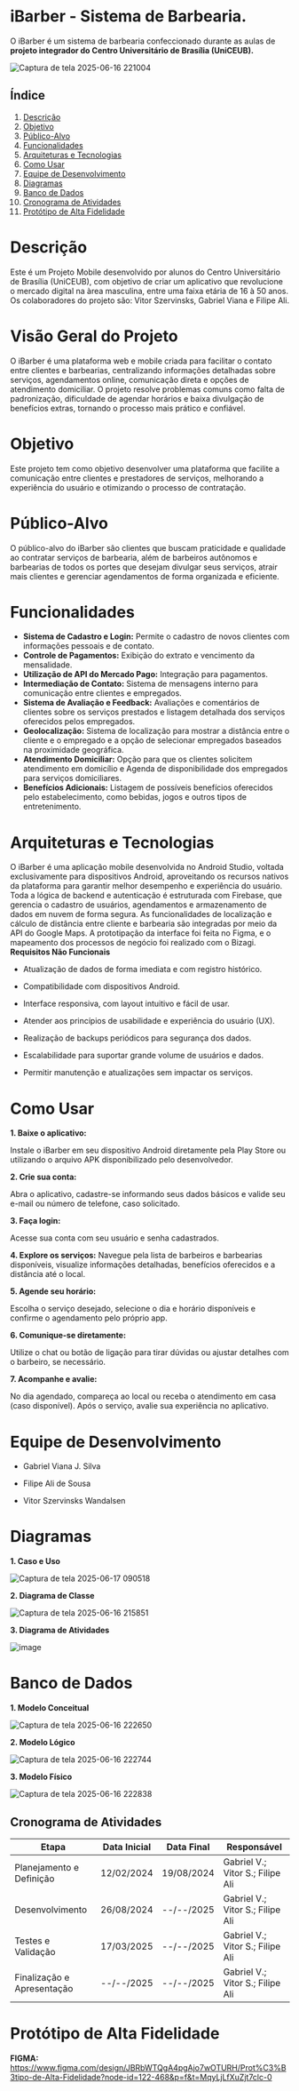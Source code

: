 # iBarber - Sistema de Barbearia.

O iBarber é um sistema de barbearia confeccionado durante as aulas de **projeto integrador do Centro Universitário de Brasília (UniCEUB).**

![Captura de tela 2025-06-16 221004](https://github.com/user-attachments/assets/61558b1c-6e17-4946-8d2d-5b6672bafb10)


## Índice

1. [Descrição](#descrição)
2. [Objetivo](#tecnologias)
3. [Público-Alvo](#público-alvo)
4. [Funcionalidades](#funcionalidades)
5. [Arquiteturas e Tecnologias](#arquitetura-e-tecnologias)
6. [Como Usar](#como-usar)
7. [Equipe de Desenvolvimento](#equipe-de-desenvolvimento)
8. [Diagramas](#diagramas)
9. [Banco de Dados](#banco-de-dados)
10. [Cronograma de Atividades](#cronograma-de-atividades)
11. [Protótipo de Alta Fidelidade](#protótipo-de-alta-fidelidade)

# Descrição
Este é um Projeto Mobile desenvolvido por alunos do Centro Universitário de Brasília (UniCEUB), com objetivo de criar um aplicativo que revolucione o mercado digital na àrea masculina, entre uma faixa etária de 16 à 50 anos. Os colaboradores do projeto são: Vitor Szervinsks, Gabriel Viana e Filipe Ali.
# Visão Geral do Projeto
O iBarber é uma plataforma web e mobile criada para facilitar o contato entre clientes e barbearias, centralizando informações detalhadas sobre serviços, agendamentos online, comunicação direta e opções de atendimento domiciliar. O projeto resolve problemas comuns como falta de padronização, dificuldade de agendar horários e baixa divulgação de benefícios extras, tornando o processo mais prático e confiável.
# Objetivo
Este projeto tem como objetivo desenvolver uma plataforma que facilite a comunicação entre clientes e prestadores de serviços, melhorando a experiência do usuário e otimizando o processo de contratação.
# Público-Alvo
O público-alvo do iBarber são clientes que buscam praticidade e qualidade ao contratar serviços de barbearia, além de barbeiros autônomos e barbearias de todos os portes que desejam divulgar seus serviços, atrair mais clientes e gerenciar agendamentos de forma organizada e eficiente.
# Funcionalidades 
- **Sistema de Cadastro e Login:** Permite o cadastro de novos clientes com informações pessoais e de contato.
- **Controle de Pagamentos:** Exibição do extrato e vencimento da mensalidade.
- **Utilização de API do Mercado Pago:** Integração para pagamentos.
- **Intermediação de Contato:** Sistema de mensagens interno para comunicação entre clientes e empregados.
- **Sistema de Avaliação e Feedback:** Avaliações e comentários de clientes sobre os serviços prestados e listagem detalhada dos serviços oferecidos pelos empregados.
- **Geolocalização:** Sistema de localização para mostrar a distância entre o cliente e o empregado e a opção de selecionar empregados baseados na proximidade geográfica.
- **Atendimento Domiciliar:** Opção para que os clientes solicitem atendimento em domicílio e Agenda de disponibilidade dos empregados para serviços domiciliares. 
- **Benefícios Adicionais:** Listagem de possíveis benefícios oferecidos pelo estabelecimento, como bebidas, jogos e outros tipos de entretenimento. 
# Arquiteturas e Tecnologias
O iBarber é uma aplicação mobile desenvolvida no Android Studio, voltada exclusivamente para dispositivos Android, aproveitando os recursos nativos da plataforma para garantir melhor desempenho e experiência do usuário. Toda a lógica de backend e autenticação é estruturada com Firebase, que gerencia o cadastro de usuários, agendamentos e armazenamento de dados em nuvem de forma segura. As funcionalidades de localização e cálculo de distância entre cliente e barbearia são integradas por meio da API do Google Maps. A prototipação da interface foi feita no Figma, e o mapeamento dos processos de negócio foi realizado com o Bizagi.
**Requisitos Não Funcionais**
- Atualização de dados de forma imediata e com registro histórico.

- Compatibilidade com dispositivos Android.

- Interface responsiva, com layout intuitivo e fácil de usar.

- Atender aos princípios de usabilidade e experiência do usuário (UX).

- Realização de backups periódicos para segurança dos dados.

- Escalabilidade para suportar grande volume de usuários e dados.

- Permitir manutenção e atualizações sem impactar os serviços.
# Como Usar

**1. Baixe o aplicativo:**

Instale o iBarber em seu dispositivo Android diretamente pela Play Store ou utilizando o arquivo APK disponibilizado pelo desenvolvedor.

**2. Crie sua conta:**

Abra o aplicativo, cadastre-se informando seus dados básicos e valide seu e-mail ou número de telefone, caso solicitado.

**3. Faça login:**

Acesse sua conta com seu usuário e senha cadastrados.

**4. Explore os serviços:**
Navegue pela lista de barbeiros e barbearias disponíveis, visualize informações detalhadas, benefícios oferecidos e a distância até o local.

**5. Agende seu horário:**

Escolha o serviço desejado, selecione o dia e horário disponíveis e confirme o agendamento pelo próprio app.

**6. Comunique-se diretamente:**

Utilize o chat ou botão de ligação para tirar dúvidas ou ajustar detalhes com o barbeiro, se necessário.

**7. Acompanhe e avalie:**

No dia agendado, compareça ao local ou receba o atendimento em casa (caso disponível). Após o serviço, avalie sua experiência no aplicativo.

# Equipe de Desenvolvimento
- Gabriel Viana J. Silva

- Filipe Ali de Sousa

- Vitor Szervinsks Wandalsen

# Diagramas

**1. Caso e Uso**

![Captura de tela 2025-06-17 090518](https://github.com/user-attachments/assets/de5f8289-6c5a-465e-9d9e-b069a2207d0c)

**2. Diagrama de Classe**

![Captura de tela 2025-06-16 215851](https://github.com/user-attachments/assets/5902f8e2-e49b-44b7-86bb-0379cc15c18f)

**3. Diagrama de Atividades**

![image](https://github.com/user-attachments/assets/01d218d8-4039-4094-9a3f-a8241077ec01)

# Banco de Dados

**1. Modelo Conceitual**

![Captura de tela 2025-06-16 222650](https://github.com/user-attachments/assets/221e985b-d6a5-4b02-a678-2fed003a2343)

**2. Modelo Lógico**

![Captura de tela 2025-06-16 222744](https://github.com/user-attachments/assets/4b82d361-e79e-43fa-a0cf-b5cd6c492409)

**3. Modelo Físico**

![Captura de tela 2025-06-16 222838](https://github.com/user-attachments/assets/daeec812-8cf9-48a2-be62-cbe0beae48bc)

## Cronograma de Atividades

| Etapa                       | Data Inicial  | Data Final | Responsável              |
|-----------------------------|---------------|------------|--------------------------|
| Planejamento e Definição    | 12/02/2024    | 19/08/2024 | Gabriel V.; Vitor S.; Filipe Ali |
| Desenvolvimento             | 26/08/2024    | --/--/2025 | Gabriel V.; Vitor S.; Filipe Ali |
| Testes e Validação          | 17/03/2025    | --/--/2025 | Gabriel V.; Vitor S.; Filipe Ali |
| Finalização e Apresentação  | --/--/2025    | --/--/2025 | Gabriel V.; Vitor S.; Filipe Ali |


# Protótipo de Alta Fidelidade

**FIGMA:** https://www.figma.com/design/JBRbWTQgA4pgAjo7wOTURH/Prot%C3%B3tipo-de-Alta-Fidelidade?node-id=122-468&p=f&t=MqyLjLfXuZjt7clc-0 
